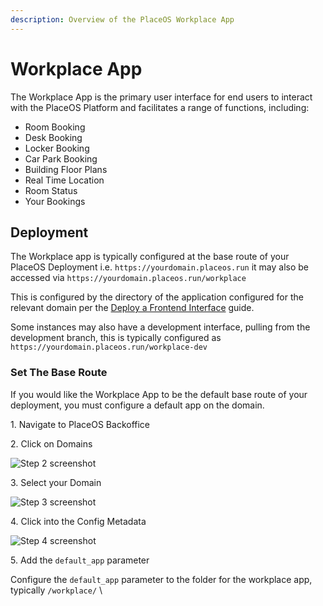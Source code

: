 ```yaml
---
description: Overview of the PlaceOS Workplace App
---
```


# Workplace App

The Workplace App is the primary user interface for end users to interact with the PlaceOS Platform and facilitates a range of functions, including:

* Room Booking
* Desk Booking
* Locker Booking
* Car Park Booking
* Building Floor Plans
* Real Time Location
* Room Status
* Your Bookings

## Deployment

The Workplace app is typically configured at the base route of your PlaceOS Deployment i.e. `https://yourdomain.placeos.run` it may also be accessed via `https://yourdomain.placeos.run/workplace`&#x20;

This is configured by the directory of the application configured for the relevant domain per the [Deploy a Frontend Interface](../deploy-frontend.md) guide.

Some instances may also have a development interface, pulling from the development branch, this is typically configured as `https://yourdomain.placeos.run/workplace-dev`

### Set The Base Route

If you would like the Workplace App to be the default base route of your deployment, you must configure a default app on the domain.

1\. Navigate to PlaceOS Backoffice

2\. Click on Domains

![Step 2 screenshot](https://images.tango.us/workflows/c6ab9ee6-6558-4856-8c44-4741d474640b/steps/ec34eb0a-f844-4db3-8c2b-85532de94c6e/85b36e68-68f6-49b3-a301-efbdfd3518db.png?crop=focalpoint\&fit=crop\&fp-x=0.0628\&fp-y=0.5160\&fp-z=2.4320\&w=1200\&border=2%2CF4F2F7\&border-radius=8%2C8%2C8%2C8\&border-radius-inner=8%2C8%2C8%2C8\&blend-align=bottom\&blend-mode=normal\&blend-x=0\&blend-w=1200\&blend64=aHR0cHM6Ly9pbWFnZXMudGFuZ28udXMvc3RhdGljL21hZGUtd2l0aC10YW5nby13YXRlcm1hcmstdjIucG5n\&mark-x=21\&mark-y=286\&m64=aHR0cHM6Ly9pbWFnZXMudGFuZ28udXMvc3RhdGljL2JsYW5rLnBuZz9tYXNrPWNvcm5lcnMmYm9yZGVyPTglMkNGRjc0NDImdz0zMjQmaD04NSZmaXQ9Y3JvcCZjb3JuZXItcmFkaXVzPTEw)

3\. Select your Domain

![Step 3 screenshot](https://images.tango.us/workflows/c6ab9ee6-6558-4856-8c44-4741d474640b/steps/d68f0272-acf1-43ce-b046-7869efaca131/d38ae4a9-5e0e-483f-a627-145afb83aae4.png?crop=focalpoint\&fit=crop\&fp-x=0.2423\&fp-y=0.4598\&fp-z=1.8968\&w=1200\&border=2%2CF4F2F7\&border-radius=8%2C8%2C8%2C8\&border-radius-inner=8%2C8%2C8%2C8\&blend-align=bottom\&blend-mode=normal\&blend-x=0\&blend-w=1200\&blend64=aHR0cHM6Ly9pbWFnZXMudGFuZ28udXMvc3RhdGljL21hZGUtd2l0aC10YW5nby13YXRlcm1hcmstdjIucG5n\&mark-x=293\&mark-y=279\&m64=aHR0cHM6Ly9pbWFnZXMudGFuZ28udXMvc3RhdGljL2JsYW5rLnBuZz9tYXNrPWNvcm5lcnMmYm9yZGVyPTglMkNGRjc0NDImdz01MTcmaD05OSZmaXQ9Y3JvcCZjb3JuZXItcmFkaXVzPTEw)

4\. Click into the Config Metadata

![Step 4 screenshot](https://images.tango.us/workflows/c6ab9ee6-6558-4856-8c44-4741d474640b/steps/c29d1656-d0c2-4c32-8f35-f3cc54ecdcf6/a5dd5fd7-ec48-4c44-a69e-f976d5d154bc.png?crop=focalpoint\&fit=crop\&fp-x=0.6622\&fp-y=0.5347\&fp-z=1.3319\&w=1200\&border=2%2CF4F2F7\&border-radius=8%2C8%2C8%2C8\&border-radius-inner=8%2C8%2C8%2C8\&blend-align=bottom\&blend-mode=normal\&blend-x=0\&blend-w=1200\&blend64=aHR0cHM6Ly9pbWFnZXMudGFuZ28udXMvc3RhdGljL21hZGUtd2l0aC10YW5nby13YXRlcm1hcmstdjIucG5n\&mark-x=249\&mark-y=79\&m64=aHR0cHM6Ly9pbWFnZXMudGFuZ28udXMvc3RhdGljL2JsYW5rLnBuZz9tYXNrPWNvcm5lcnMmYm9yZGVyPTglMkNGRjc0NDImdz04MjMmaD01MDAmZml0PWNyb3AmY29ybmVyLXJhZGl1cz0xMA%3D%3D)

5\. Add the `default_app` parameter

Configure the `default_app` parameter to the folder for the workplace app, typically `/workplace/` \


<figure><img src="https://images.tango.us/workflows/c6ab9ee6-6558-4856-8c44-4741d474640b/steps/8d0c3769-2375-4a64-a5c5-6fc6ed472a8f/1237d673-30fa-46d5-b7a8-e8f8b2e14d98.png?crop=focalpoint&#x26;fit=crop&#x26;fp-x=0.5550&#x26;fp-y=0.3032&#x26;fp-z=3.0426&#x26;w=1200&#x26;border=2%2CF4F2F7&#x26;border-radius=8%2C8%2C8%2C8&#x26;border-radius-inner=8%2C8%2C8%2C8&#x26;blend-align=bottom&#x26;blend-mode=normal&#x26;blend-x=0&#x26;blend-w=1200&#x26;blend64=aHR0cHM6Ly9pbWFnZXMudGFuZ28udXMvc3RhdGljL21hZGUtd2l0aC10YW5nby13YXRlcm1hcmstdjIucG5n&#x26;mark-x=590&#x26;mark-y=300&#x26;m64=aHR0cHM6Ly9pbWFnZXMudGFuZ28udXMvc3RhdGljL2JsYW5rLnBuZz9tYXNrPWNvcm5lcnMmYm9yZGVyPTglMkNGRjc0NDImdz0yMCZoPTU3JmZpdD1jcm9wJmNvcm5lci1yYWRpdXM9MTA%3D" alt=""><figcaption></figcaption></figure>

